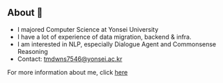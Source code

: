 

## About 👋
* I majored Computer Science at Yonsei University  
* I have a lot of experience of data migration, backend & infra.
* I am interested in NLP, especially Dialogue Agent and Commonsense Reasoning  
* Contact: tmdwns7546@yonsei.ac.kr

For more information about me, click [here](https://lune-blue.github.io/about/)

<!--
**Lune-Blue/Lune-Blue** is a ✨ _special_ ✨ repository because its `README.md` (this file) appears on your GitHub profile.

Here are some ideas to get you started:

- 🔭 I’m currently working on ...
- 🌱 I’m currently learning ...
- 👯 I’m looking to collaborate on ...
- 🤔 I’m looking for help with ...
- 💬 Ask me about ...
- 📫 How to reach me: ...
- 😄 Pronouns: ...
- ⚡ Fun fact: ...
-->
